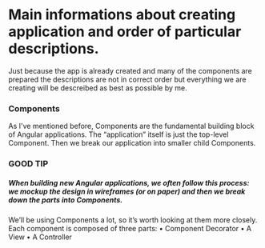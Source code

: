 # Main informations about creating application and order of particular descriptions.

Just because the app is already created and many of the components are prepared the descriptions are not in correct order but everything we are creating will be descreibed as best as possible by me.

### Components

As I've mentioned before, Components are the fundamental building block of Angular applications. The “application” itself is just the top-level Component. Then we break
our application into smaller child Components.

### GOOD TIP

##### When building new Angular applications, we often follow this process: we mockup the design in wireframes (or on paper) and then we break down the parts into Components.

We’ll be using Components a lot, so it’s worth looking at them more closely.
Each component is composed of three parts:
• Component Decorator
• A View
• A Controller
